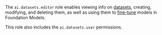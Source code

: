 The `ai.datasets.editor` role enables viewing info on [datasets](../../../foundation-models/dataset/api-ref/grpc/index.md), creating, modifying, and deleting them, as well as using them to [fine-tune](../../../foundation-models/concepts/tuning/index.md#fm-tuning) models in Foundation Models.

This role also includes the `ai.datasets.user` permissions.

